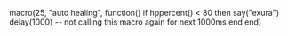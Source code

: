 macro(25, "auto healing", function()
  if hppercent() < 80 then
    say("exura")
    delay(1000) -- not calling this macro again for next 1000ms
  end
end)